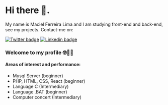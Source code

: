 # Hi there 👋.

My name is Maciel Ferreira Lima and I am studying front-end and back-end, see my projects. Contact-me on:

[![Twitter badge](https://img.shields.io/badge/Twitter-1DA1F2?style=for-the-badge&logo=twitter&logoColor=white&link=https://twitter.com/MacTecweb?s=08)](https://twitter.com/MacTecweb?s=08)
[![Linkedin badge](https://img.shields.io/badge/LinkedIn-0077B5?style=for-the-badge&logo=linkedin&logoColor=white&link=https://www.linkedin.com/in/maciel-ferreira-61276b184)](https://www.linkedin.com/in/maciel-ferreira-61276b184)

### Welcome to my profile 🤓👨‍💻

#### Areas of interest and performance:

* Mysql Server (beginner)
* PHP, HTML, CSS, React (beginner)
* Language C (Intermediary)
* Language .BAT (beginner)
* Computer concert (Intermediary)

